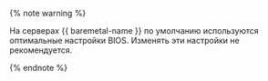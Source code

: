 {% note warning %}

На серверах {{ baremetal-name }} по умолчанию используются оптимальные настройки BIOS. Изменять эти настройки не рекомендуется.

{% endnote %}